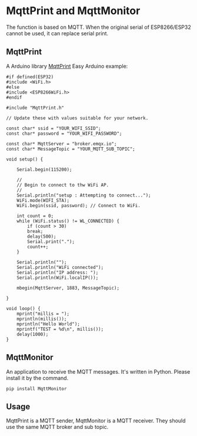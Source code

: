 MqttPrint and MqttMonitor
=========================
The function is based on MQTT. When the original serial of ESP8266/ESP32 cannot be used, it can replace serial print.


MqttPrint
---------
A Arduino library
[MqttPrint](https://github.com/fw-box/MqttPrint)
Easy Arduino example:

    #if defined(ESP32)
    #include <WiFi.h>
    #else
    #include <ESP8266WiFi.h>
    #endif

    #include "MqttPrint.h"

    // Update these with values suitable for your network.

    const char* ssid = "YOUR_WIFI_SSID";
    const char* password = "YOUR_WIFI_PASSWORD";

    const char* MqttServer = "broker.emqx.io";
    const char* MessageTopic = "YOUR_MQTT_SUB_TOPIC";

    void setup() {

        Serial.begin(115200);
        
        //
        // Begin to connect to thw WiFi AP.
        //
        Serial.println("setup : Attempting to connect...");
        WiFi.mode(WIFI_STA);
        WiFi.begin(ssid, password); // Connect to WiFi.

        int count = 0;
        while (WiFi.status() != WL_CONNECTED) {
            if (count > 30)
            break;
            delay(500);
            Serial.print(".");
            count++;
        }

        Serial.println("");
        Serial.println("WiFi connected");
        Serial.println("IP address: ");
        Serial.println(WiFi.localIP());
        
        mbegin(MqttServer, 1883, MessageTopic);

    }

    void loop() {
        mprint("millis = ");
        mprintln(millis());
        mprintln("Hello World");
        mprintf("TEST = %d\n", millis());
        delay(1000);
    }


MqttMonitor
-----------
An application to receive the MQTT messages. It's written in Python. Please install it by the command.

    pip install MqttMonitor


Usage
-----
MqttPrint is a MQTT sender, MqttMonitor is a MQTT receiver. They should use the same MQTT broker and sub topic.
